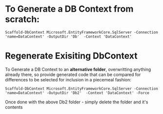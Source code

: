 ﻿To Generate a DB Context from scratch: 
======================================

```
Scaffold-DbContext Microsoft.EntityFrameworkCore.SqlServer -Connection 'name=DataContext' -OutputDir 'Db'  -Context 'DataContext'
```

Regenerate Exisiting DbContext 
==============================
To Generate a DB Context to an **alternative folder**, overwritting anything already there, so provide generated code that can be compared for differences to be selected for inclusion in a piecemeal fashion: 

```
Scaffold-DbContext Microsoft.EntityFrameworkCore.SqlServer -Connection 'name=DataContext' -OutputDir 'Db2'  -Context 'DataContext' -Force
```

Once done with the above Db2 folder - simply delete the folder and it's contents